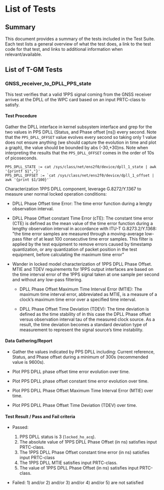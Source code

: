 # List of Tests
## Summary
This document provides a summary of the tests included in the Test Suite. Each test lists a general overview of what the test does, a link to the test code for that test, and links to additional information when relevant/available.

## List of T-GM Tests

### GNSS_receiver_to_DPLL_PPS_state

This test verifies that a valid 1PPS signal coming from the GNSS receiver arrives at the DPLL of the WPC card based on an input PRTC-class to satisfy.

#### Test Procedure

Gather the DPLL interface in kernel subsystem interface and grep for the two values in PPS DPLL (Status, and Phase offset [ns]) every second. Note that the `PPS_DPLL_OFFSET` value evolves every second so taking only 1 value does not ensure anything (we should capture the evolution in time and plot a graph), the value should be bounded by abs (-30,+30)ns. Note when interpreting the results that the `PPS_DPLL_OFFSET` comes in the order of 10s of picoseconds.

```
PPS_DPLL_STATE := cat /sys/class/net/ens2f0/device/dpll_1_state | awk '{printf $1","}'
PPS_DPLL_OFFSET := `cat /sys/class/net/ens2f0/device/dpll_1_offset | awk '{print $1/100}'`
```

Characterization 1PPS DPLL component, leverage G.8272/Y.1367 to measure uner normal locked operation conditions:

* DPLL Phase Offset time Error: The time error function during a lengty observation interval.

* DPLL Phase Offset constant Time Error (cTE): The constant time error (CTE) is defined as the mean value of the time error function during a lengthy observation interval in accordance with ITU-T G.8273.2/Y.1368: "the time error samples are measured through a moving-average low-pass filter of at least 100 consecutive time error samples. This filter is applied by the test equipment to remove errors caused by timestamp quantization, or any quantization of packet position in the test equipment, before calculating the maximum time error"

* Wander in locked model characterization of 1PPS DPLL Phase Offset. MTIE and TDEV requirements for 1PPS output interfaces are based on the time interval error of the 1PPS signal taken at one sample per second and without any low-pass filtering.
	- DPLL Phase Offset Maximum Time Interval Error (MTIE): The maximum time interval error, abbreviated as MTIE, is a measure of a clock’s maximum time error over a specified time interval.

	- DPLL Phase Offset Time Deviation (TDEV): The time deviation is defined as the time stability of in this case the DPLL Phase offset versus observation interval tau of the measured clock source. As a result, the time deviation becomes a standard deviation type of measurement to represent the signal source’s time instability.

#### Data Gathering/Report

* Gather the values indicated by PPS DPLL including: Current reference, Status, and Phase offset during a minimum of 300s (recommended value is 9600s).

* Plot PPS DPLL phase offset time error evolution over time.
* Plot PPS DPLL phase offset constant time error evolution over time.
* Plot PPS DPLL Phase Offset Maximum Time Interval Error (MTIE) over time.
* Plot PPS DPLL Phase Offset Time Deviation (TDEV) over time.

#### Test Result / Pass and Fail criteria

* Passed:
	1) PPS DPLL status is 3 (`locked_ho_acq`).
 	2) The absolute value of 1PPS DPLL Phase Offset (in ns) satisfies input
PRTC-class.
 	3) The 1PPS DPLL Phase Offset constant time error (in ns) satisfies input
      PRTC-class
 	4) The 1PPS DPLL MTIE satisfies input PRTC-class.
    5) The value of 1PPS DPLL Phase Offset (in ns) satisfies input PRTC-class.

* Failed: 1) and/or 2) and/or 3) and/or 4) and/or 5) are not satisfied
